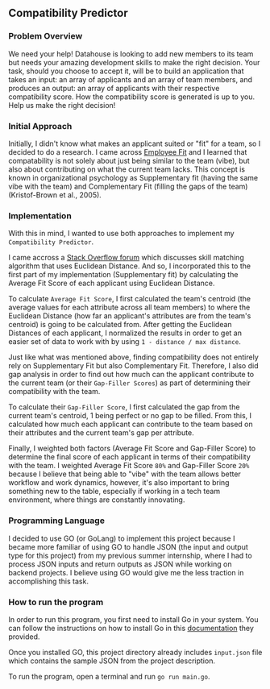 ## Compatibility Predictor

### Problem Overview

We need your help! Datahouse is looking to add new members to its team but needs your
amazing development skills to make the right decision. Your task, should you choose to accept it,
will be to build an application that takes an input: an array of applicants and an array of team
members, and produces an output: an array of applicants with their respective compatibility
score. How the compatibility score is generated is up to you. Help us make the right decision!

### Initial Approach

Initially, I didn't know what makes an applicant suited or "fit" for a team, so I decided to do a research.
I came across <a target="_blank" href="https://www.qic-wd.org/umbrella-summary/employee-fit">Employee Fit</a> and I learned that
compatability is not solely about just being similar to the team (vibe), but also about contributing on what the current team lacks.
This concept is known in organizational psychology as Supplementary fit (having the same vibe with the team) and Complementary Fit (filling the gaps of the team) (Kristof-Brown et al., 2005).

### Implementation

With this in mind, I wanted to use both approaches to implement my `Compatibility Predictor`.

I came accross a <a target="_blank" href="https://stackoverflow.com/questions/10561700/skill-matching-algorithm#:~:text=A%20more%20accurate%20method%20for,coordinate%20to%20the%20passed%20in">Stack Overflow forum</a> which discusses skill matching algorithm that uses Euclidean Distance. And so, I incorporated this to the first part of my implementation (Supplementary fit) by calculating the Average Fit Score of each applicant using Euclidean Distance.

To calculate `Average Fit Score`, I first calculated the team's centroid (the average values for each attribute across all team members) to where the Euclidean Distance (how far an applicant's attributes are from the team's centroid) is going to be calculated from. After getting the Euclidean Distances of each applicant, I normalized the results in order to get an easier set of data to work with by using `1 - distance / max distance`.

Just like what was mentioned above, finding compatibility does not entirely rely on Supplementary Fit but also Complementary Fit. Therefore, I also did gap analysis in order to find out how much can the applicant contribute to the current team (or their `Gap-Filler Scores`) as part of determining their compatibility with the team.

To calculate their `Gap-Filler Score`, I first calculated the gap from the current team's centroid, 1 being perfect or no gap to be filled. From this, I calculated how much each applicant can contribute to the team based on their attributes and the current team's gap per attribute.

Finally, I weighted both factors (Average Fit Score and Gap-Filler Score) to determine the final score of each applicant in terms of their compatibility with the team. I weighted Average Fit Score `80%` and Gap-Filler Score `20%` because I believe that being able to "vibe" with the team allows better workflow and work dynamics, however, it's also important to bring something new to the table, especially if working in a tech team environment, where things are constantly innovating.

### Programming Language

I decided to use GO (or GoLang) to implement this project because I became more familiar of using GO to handle JSON (the input and output type for this project) from my previous summer internship, where I had to process JSON inputs and return outputs as JSON while working on backend projects. I believe using GO would give me the less traction in accomplishing this task.

### How to run the program

In order to run this program, you first need to install Go in your system. You can follow the instructions on how to install Go in this <a target="_blank" href="https://go.dev/doc/install">documentation</a> they provided.

Once you installed GO, this project directory already includes `input.json` file which contains the sample JSON from the project description.

To run the program, open a terminal and run `go run main.go`.
